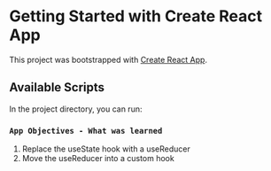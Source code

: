 # Getting Started with Create React App

This project was bootstrapped with [Create React App](https://github.com/facebook/create-react-app).

## Available Scripts

In the project directory, you can run:

### `App Objectives - What was learned`

1. Replace the useState hook with a useReducer
2. Move the useReducer into a custom hook